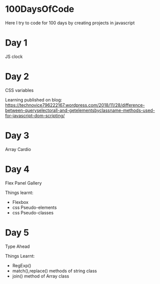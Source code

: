# 100DaysOfCode
Here I try to code for 100 days by creating projects in javascript

# Day 1
JS clock

# Day 2
CSS variables

Learning published on blog: https://technovice796222167.wordpress.com/2018/11/28/difference-between-queryselectorall-and-getelementsbyclassname-methods-used-for-javascript-dom-scripting/

# Day 3
Array Cardio

# Day 4
Flex Panel Gallery

Things learnt:
- Flexbox
- css Pseudo-elements
- css Pseudo-classes

# Day 5 
Type Ahead

Things Learnt:
- RegExp()
- match(),replace() methods of string class
- join() method of Array class
